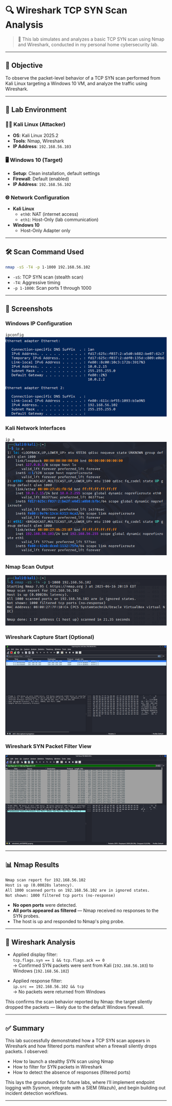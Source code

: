 # 🔍 Wireshark TCP SYN Scan Analysis

> 🧪 This lab simulates and analyzes a basic TCP SYN scan using Nmap and Wireshark, conducted in my personal home cybersecurity lab.

---

## 🎯 Objective

To observe the packet-level behavior of a TCP SYN scan performed from Kali Linux targeting a Windows 10 VM, and analyze the traffic using Wireshark.

---

## 🧪 Lab Environment

### 🧑‍💻 Kali Linux (Attacker)
- **OS**: Kali Linux 2025.2  
- **Tools**: Nmap, Wireshark  
- **IP Address**: `192.168.56.103`

### 🖥️ Windows 10 (Target)
- **Setup**: Clean installation, default settings  
- **Firewall**: Default (enabled)  
- **IP Address**: `192.168.56.102`

### 🌐 Network Configuration
- **Kali Linux**
  - `eth0`: NAT (internet access)  
  - `eth1`: Host-Only (lab communication)
- **Windows 10**
  - Host-Only Adapter only

---

## 🛠️ Scan Command Used

```bash
nmap -sS -T4 -p 1-1000 192.168.56.102
```

- `-sS`: TCP SYN scan (stealth scan)  
- `-T4`: Aggressive timing  
- `-p 1-1000`: Scan ports 1 through 1000

---

## 📸 Screenshots

### Windows IP Configuration 
`ipconfig`
![Windows IP Config](./screenshots/windows_ipconfig.PNG)

### Kali Network Interfaces 
`ip a`
![Kali IP A](./screenshots/kali_ip_a.PNG)

### Nmap Scan Output
![Nmap Scan Output](./screenshots/nmap_scan_output.PNG)

### Wireshark Capture Start (Optional)
![Wireshark Start](./screenshots/wireshark_capture_start.PNG)

### Wireshark SYN Packet Filter View
![Wireshark SYN Packets](./screenshots/wireshark_syn_packets.PNG)


---

## 📊 Nmap Results

```text
Nmap scan report for 192.168.56.102
Host is up (0.00028s latency).
All 1000 scanned ports on 192.168.56.102 are in ignored states.
Not shown: 1000 filtered tcp ports (no-response)
```

- **No open ports** were detected.  
- **All ports appeared as filtered** — Nmap received no responses to the SYN probes.  
- The host is up and responded to Nmap's ping probe.

---

## 🔬 Wireshark Analysis

- Applied display filter:  
  ```tcp.flags.syn == 1 && tcp.flags.ack == 0```  
  → Confirmed SYN packets were sent from Kali (`192.168.56.103`) to Windows (`192.168.56.102`)

- Applied response filter:  
  ```ip.src == 192.168.56.102 && tcp```  
  → No packets were returned from Windows

This confirms the scan behavior reported by Nmap: the target silently dropped the packets — likely due to the default Windows firewall.

---

## ✅ Summary

This lab successfully demonstrated how a TCP SYN scan appears in Wireshark and how filtered ports manifest when a firewall silently drops packets. I observed:

- How to launch a stealthy SYN scan using Nmap  
- How to filter for SYN packets in Wireshark  
- How to detect the absence of responses (filtered ports)

This lays the groundwork for future labs, where I’ll implement endpoint logging with Sysmon, integrate with a SIEM (Wazuh), and begin building out incident detection workflows.

---


